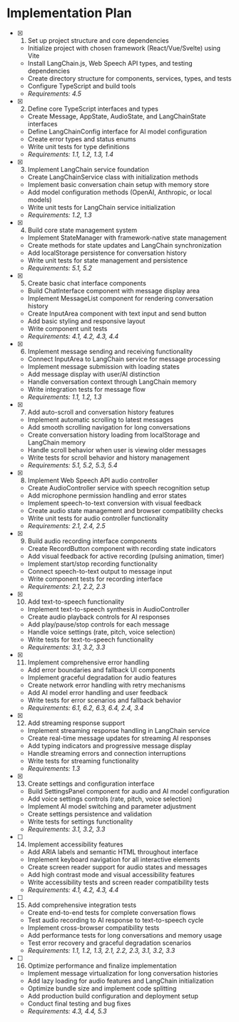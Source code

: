 # Implementation Plan

- [x] 1. Set up project structure and core dependencies
  - Initialize project with chosen framework (React/Vue/Svelte) using Vite
  - Install LangChain.js, Web Speech API types, and testing dependencies
  - Create directory structure for components, services, types, and tests
  - Configure TypeScript and build tools
  - _Requirements: 4.5_

- [x] 2. Define core TypeScript interfaces and types
  - Create Message, AppState, AudioState, and LangChainState interfaces
  - Define LangChainConfig interface for AI model configuration
  - Create error types and status enums
  - Write unit tests for type definitions
  - _Requirements: 1.1, 1.2, 1.3, 1.4_

- [x] 3. Implement LangChain service foundation
  - Create LangChainService class with initialization methods
  - Implement basic conversation chain setup with memory store
  - Add model configuration methods (OpenAI, Anthropic, or local models)
  - Write unit tests for LangChain service initialization
  - _Requirements: 1.2, 1.3_

- [x] 4. Build core state management system
  - Implement StateManager with framework-native state management
  - Create methods for state updates and LangChain synchronization
  - Add localStorage persistence for conversation history
  - Write unit tests for state management and persistence
  - _Requirements: 5.1, 5.2_

- [x] 5. Create basic chat interface components
  - Build ChatInterface component with message display area
  - Implement MessageList component for rendering conversation history
  - Create InputArea component with text input and send button
  - Add basic styling and responsive layout
  - Write component unit tests
  - _Requirements: 4.1, 4.2, 4.3, 4.4_

- [x] 6. Implement message sending and receiving functionality
  - Connect InputArea to LangChain service for message processing
  - Implement message submission with loading states
  - Add message display with user/AI distinction
  - Handle conversation context through LangChain memory
  - Write integration tests for message flow
  - _Requirements: 1.1, 1.2, 1.3_

- [x] 7. Add auto-scroll and conversation history features
  - Implement automatic scrolling to latest messages
  - Add smooth scrolling navigation for long conversations
  - Create conversation history loading from localStorage and LangChain memory
  - Handle scroll behavior when user is viewing older messages
  - Write tests for scroll behavior and history management
  - _Requirements: 5.1, 5.2, 5.3, 5.4_

- [x] 8. Implement Web Speech API audio controller
  - Create AudioController service with speech recognition setup
  - Add microphone permission handling and error states
  - Implement speech-to-text conversion with visual feedback
  - Create audio state management and browser compatibility checks
  - Write unit tests for audio controller functionality
  - _Requirements: 2.1, 2.4, 2.5_

- [x] 9. Build audio recording interface components
  - Create RecordButton component with recording state indicators
  - Add visual feedback for active recording (pulsing animation, timer)
  - Implement start/stop recording functionality
  - Connect speech-to-text output to message input
  - Write component tests for recording interface
  - _Requirements: 2.1, 2.2, 2.3_

- [x] 10. Add text-to-speech functionality
  - Implement text-to-speech synthesis in AudioController
  - Create audio playback controls for AI responses
  - Add play/pause/stop controls for each message
  - Handle voice settings (rate, pitch, voice selection)
  - Write tests for text-to-speech functionality
  - _Requirements: 3.1, 3.2, 3.3_

- [x] 11. Implement comprehensive error handling
  - Add error boundaries and fallback UI components
  - Implement graceful degradation for audio features
  - Create network error handling with retry mechanisms
  - Add AI model error handling and user feedback
  - Write tests for error scenarios and fallback behavior
  - _Requirements: 6.1, 6.2, 6.3, 6.4, 2.4, 3.4_

- [x] 12. Add streaming response support
  - Implement streaming response handling in LangChain service
  - Create real-time message updates for streaming AI responses
  - Add typing indicators and progressive message display
  - Handle streaming errors and connection interruptions
  - Write tests for streaming functionality
  - _Requirements: 1.3_

- [x] 13. Create settings and configuration interface
  - Build SettingsPanel component for audio and AI model configuration
  - Add voice settings controls (rate, pitch, voice selection)
  - Implement AI model switching and parameter adjustment
  - Create settings persistence and validation
  - Write tests for settings functionality
  - _Requirements: 3.1, 3.2, 3.3_

- [ ] 14. Implement accessibility features
  - Add ARIA labels and semantic HTML throughout interface
  - Implement keyboard navigation for all interactive elements
  - Create screen reader support for audio states and messages
  - Add high contrast mode and visual accessibility features
  - Write accessibility tests and screen reader compatibility tests
  - _Requirements: 4.1, 4.2, 4.3, 4.4_

- [ ] 15. Add comprehensive integration tests
  - Create end-to-end tests for complete conversation flows
  - Test audio recording to AI response to text-to-speech cycle
  - Implement cross-browser compatibility tests
  - Add performance tests for long conversations and memory usage
  - Test error recovery and graceful degradation scenarios
  - _Requirements: 1.1, 1.2, 1.3, 2.1, 2.2, 2.3, 3.1, 3.2, 3.3_

- [ ] 16. Optimize performance and finalize implementation
  - Implement message virtualization for long conversation histories
  - Add lazy loading for audio features and LangChain initialization
  - Optimize bundle size and implement code splitting
  - Add production build configuration and deployment setup
  - Conduct final testing and bug fixes
  - _Requirements: 4.3, 4.4, 5.3_